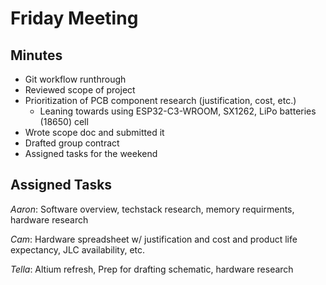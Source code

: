 # Friday Meeting

## Minutes

- Git workflow runthrough
- Reviewed scope of project
- Prioritization of PCB component research (justification, cost, etc.)
  - Leaning towards using ESP32-C3-WROOM, SX1262, LiPo batteries (18650) cell
- Wrote scope doc and submitted it
- Drafted group contract
- Assigned tasks for the weekend

## Assigned Tasks

*Aaron*: Software overview, techstack research, memory requirments, hardware research

*Cam*: Hardware spreadsheet w/ justification and cost and product life expectancy, JLC availability, etc.

*Tella*: Altium refresh, Prep for drafting schematic, hardware research
